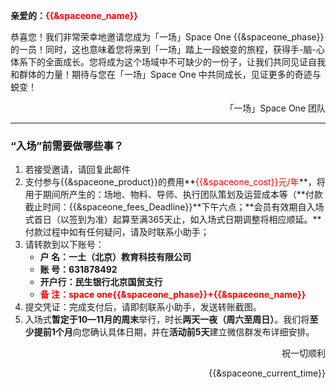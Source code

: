 **亲爱的：<span style="color:red">{{&spaceone_name}}</span>**

恭喜您！我们非常荣幸地邀请您成为「一场」Space One {{&spaceone_phase}}的一员！同时，这也意味着您将来到「一场」踏上一段蜕变的旅程，获得手-脑-心体系下的全面成长。您将成为这个场域中不可缺少的一份子，让我们共同见证自我和群体的力量！期待与您在「一场」Space One 中共同成长，见证更多的奇迹与蜕变！

<p align="right">「一场」Space One 团队</p>

---

### “入场”前需要做哪些事？

1. 若接受邀请，请回复此邮件
2. 支付参与{{&spaceone_product}}的费用**<span style="color:red">{{&spaceone_cost}}元/年</span>**，将用于期间所产生的：场地、物料、导师、执行团队策划及运营成本等（**付款截止时间：{{&spaceone_fees_Deadline}}**下午六点；**会员有效期自入场式首日（以签到为准）起算至满365天止，如入场式日期调整将相应顺延。**付款过程中如有任何疑问，请及时联系小助手；
3. 请转款到以下账号：
   - **户    名：一土（北京）教育科技有限公司**
   - **账    号：631878492**
   - **开户行：民生银行北京国贸支行**
   - **<span style="color:red">备    注：space one{{&spaceone_phase}}+{{&spaceone_name}}</span>**
4. 提交凭证：完成支付后，请即刻联系小助手，发送转账截图。
5. 入场式**暂定于10—11月的周末**举行，时长**两天一夜（周六至周日）**。我们将**至少提前1个月**向您确认具体日期，并在**活动前5天**建立微信群发布详细安排。

<p align="right">祝一切顺利</p>

<p align="right">{{&spaceone_current_time}}</p>

